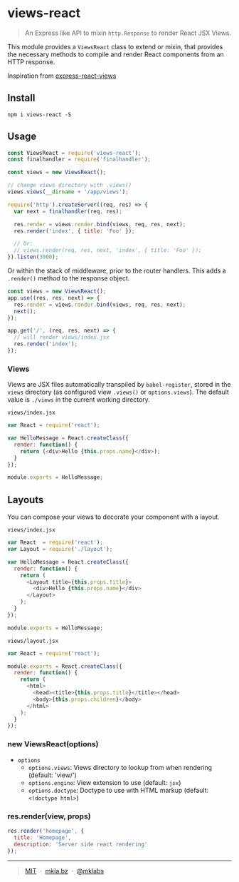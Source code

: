 # views-react

> An Express like API to mixin `http.Response` to render React JSX Views.

This module provides a `ViewsReact` class to extend or mixin, that provides the
necessary methods to compile and render React components from an HTTP response.

Inspiration from [express-react-views](https://github.com/reactjs/express-react-views)

## Install

    npm i views-react -S

## Usage

```js
const ViewsReact = require('views-react');
const finalhandler = require('finalhandler');

const views = new ViewsReact();

// change views directory with .views()
views.views(__dirname + '/app/views');

require('http').createServer((req, res) => {
  var next = finalhandler(req, res);

  res.render = views.render.bind(views, req, res, next);
  res.render('index', { title: 'Foo' });

  // Or:
  // views.render(req, res, next, 'index', { title: 'Foo' });
}).listen(3000);
```

Or within the stack of middleware, prior to the router handlers. This adds a
`.render()` method to the response object.

```js
const views = new ViewsReact();
app.use((res, res, next) => {
  res.render = views.render.bind(views, req, res, next);
  next();
});

app.get('/', (req, res, next) => {
  // will render views/index.jsx
  res.render('index');
});
```

### Views

Views are JSX files automatically transpiled by `babel-register`, stored in the
`views` directory (as configured view `.views()` or `options.views`). The
default value is `./views` in the current working directory.

`views/index.jsx`
```js
var React = require('react');

var HelloMessage = React.createClass({
  render: function() {
    return (<div>Hello {this.props.name}</div>);
  }
});

module.exports = HelloMessage;
```

## Layouts

You can compose your views to decorate your component with a layout.

`views/index.jsx`

```js
var React  = require('react');
var Layout = require('./layout');

var HelloMessage = React.createClass({
  render: function() {
    return (
      <Layout title={this.props.title}>
        <div>Hello {this.props.name}</div>
      </Layout>
    );
  }
});

module.exports = HelloMessage;
```
`views/layout.jsx`

```js
var React = require('react');

module.exports = React.createClass({
  render: function() {
    return (
      <html>
        <head><title>{this.props.title}</title></head>
        <body>{this.props.children}</body>
      </html>
    );
  }
});
```

### new ViewsReact(options)

- `options`
  - `options.views`: Views directory to lookup from when rendering (default: 'view/')
  - `options.engine`: View extension to use (default: `jsx`)
  - `options.doctype`: Doctype to use with HTML markup (default: `<!doctype html>`)

### res.render(view, props)

```js
res.render('homepage', {
  title: 'Homepage',
  description: 'Server side react rendering'
});
```

---

> [MIT](./LICENSE) &nbsp;&middot;&nbsp;
> [mkla.bz](http://mkla.bz) &nbsp;&middot;&nbsp;
> [@mklabs](https://github.com/mklabs)
